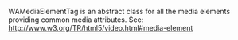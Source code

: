WAMediaElementTag is an abstract class for all the media elements providing common media attributes.
See: http://www.w3.org/TR/html5/video.html#media-element
